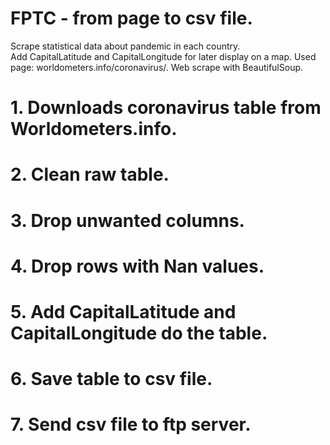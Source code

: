 # FPTC - from page to csv file.
 Scrape statistical data about pandemic in each country.   
 Add CapitalLatitude and CapitalLongitude for later display on a map.
 Used page: worldometers.info/coronavirus/.
 Web scrape with BeautifulSoup. 


# 1. Downloads coronavirus table from Worldometers.info.
  
# 2. Clean raw table.

# 3. Drop unwanted columns.

# 4. Drop rows with Nan values.

# 5. Add CapitalLatitude and  CapitalLongitude do the table.

# 6. Save table to csv file.

# 7. Send csv file to ftp server.
